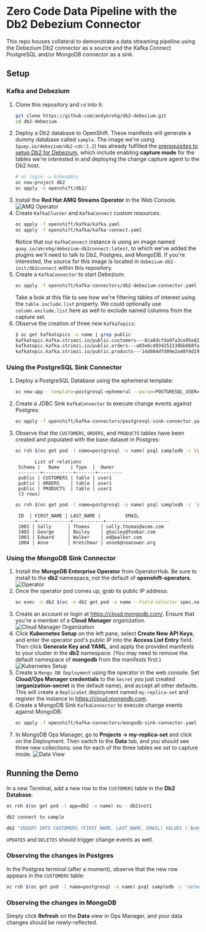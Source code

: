 # Zero Code Data Pipeline with the Db2 Debezium Connector
This repo houses collateral to demonstrate a data streaming pipeline using the Debezium Db2 connector as a source and the Kafka Connect PostgreSQL and/or MongoDB connector as a sink.

## Setup
### Kafka and Debezium
1. Clone this repository and `cd` into it:
   ```bash
   git clone https://github.com/andykrohg/db2-debezium.git
   cd db2-debezium
   ```
2. Deploy a Db2 database to OpenShift. These manifests will generate a dummy database called `sample`. The image we're using (`quay.io/debezium/db2-cdc:1.2`) has already fulfilled the [prerequisites to setup Db2 for Debezium](https://debezium.io/documentation/reference/connectors/db2.html#setting-up-db2), which include enabling **capture mode** for the tables we're interested in and deploying the change capture agent to the Db2 host.
   ```bash
   # oc login -u kubeadmin
   oc new-project db2
   oc apply -k openshift/db2/
   ```
3. Install the **Red Hat AMQ Streams Operator** in the Web Console.
   ![AMQ Operator](images/amq-operator.png)
4. Create `KafkaCluster` and `KafkaConnect` custom resources.
   ```bash
   oc apply -f openshift/kafka/kafka.yaml
   oc apply -f openshift/kafka/kafka-connect.yaml
   ```
   Notice that our `KafkaConnect` instance is using an image named `quay.io/akrohg/debezium-db2connect:latest`, to which we've added the plugins we'll need to talk to Db2, Postgres, and MongoDB. If you're interested, the source for this image is located in `debezium-db2-init/db2connect` within this repository.
5. Create a `KafkaConnector` to start Debezium:
   ```bash
   oc apply -f openshift/kafka-connectors/db2-debezium-connector.yaml
   ```
   Take a look at this file to see how we're filtering tables of interest using the `table.include.list` property. We could optionally use `column.exclude.list` here as well to exclude named columns from the capture set.
6. Observe the creation of three new `KafkaTopics`:
   ```bash
   $ oc get kafkatopics -o name | grep public
   kafkatopic.kafka.strimzi.io/public.customers---8ca8dcfda9fa3ce95ed2659b19d107bbf03b0840
   kafkatopic.kafka.strimzi.io/public.orders---a03e6c4934252138bb668faa61013d62a0ab0b3a
   kafkatopic.kafka.strimzi.io/public.products---14d984dfd09e2a40f4d1929c00b6bb41eb11adfa
   ```
### Using the PostgreSQL Sink Connector
1. Deploy a PostgreSQL Database using the ephemeral template:
   ```bash
   oc new-app --template=postgresql-ephemeral --param=POSTGRESQL_USER=user1 --param=POSTGRESQL_PASSWORD=password
   ```
2. Create a JDBC Sink `KafkaConnector` to execute change events against Postgres:
   ```bash
   oc apply -f openshift/kafka-connectors/postgresql-sink-connector.yaml
   ```
3. Observe that the `CUSTOMERS`, `ORDERS`, and `PRODUCTS` tables have been created and populated with the base dataset in Postgres:
   ```bash
   oc rsh $(oc get pod -l name=postgresql -o name) psql sampledb -c \\dt
   ```
   ```
          List of relations
    Schema |   Name    | Type  |  Owner  
    --------+-----------+-------+---------
    public | CUSTOMERS | table | user1
    public | ORDERS    | table | user1
    public | PRODUCTS  | table | user1
    (3 rows)
   ```
   ```bash
   oc rsh $(oc get pod -l name=postgresql -o name) psql sampledb -c 'select * from "CUSTOMERS";'
   ```
   ```
    ID  | FIRST_NAME | LAST_NAME |         EMAIL         
    ------+------------+-----------+-----------------------
    1001 | Sally      | Thomas    | sally.thomas@acme.com
    1002 | George     | Bailey    | gbailey@foobar.com
    1003 | Edward     | Walker    | ed@walker.com
    1004 | Anne       | Kretchmar | annek@noanswer.org
   ```

### Using the MongoDB Sink Connector
1. Install the **MongoDB Enterprise Operator** from OperatorHub. Be sure to install to the **db2** namespace, not the default of **openshift-operators**.
   ![Operator](images/operator.png)
2. Once the operator pod comes up, grab its public IP address:
   ```bash
   oc exec -n db2 $(oc -n db2 get pod -o name --field-selector spec.serviceAccountName=mongodb-enterprise-operator) -- curl -s ifconfig.me && echo
   ```
3. Create an account or login at https://cloud.mongodb.com/. Ensure that you're a member of a **Cloud Manager** organization.<br/>
   ![Cloud Manager Organization](images/cloud-manager.png)
4. Click **Kubernetes Setup** on the left pane, select **Create New API Keys**, and enter the operator pod's public IP into the **Access List Entry** field. Then click **Generate Key and YAML**, and apply the provided manifests to your cluster in the **db2** namespace. (You may need to remove the default namespace of **mongodb** from the manifests first.)
   ![Kubernetes Setup](images/kube-setup.png)
5. Create a `Mongo DB Deployment` using the operator in the web console. Set **Cloud/Ops Manager credentials** to the `Secret` you just created (**organization-secret** is the default name), and accept all other defaults. This will create a `ReplicaSet` deployment named `my-replica-set` and register the instance to https://cloud.mongodb.com.
6. Create a MongoDB Sink `KafkaConnector` to execute change events against MongoDB:
   ```bash
   oc apply -f openshift/kafka-connectors/mongodb-sink-connector.yaml
   ```
7. In MongoDB Ops Manager, go to **Projects -> my-replica-set** and click on the Deployment. Then switch to the **Data** tab, and you should see three new collections: one for each of the three tables we set to capture mode.
   ![Data View](images/data-view.png)
## Running the Demo

In a new Terminal, add a new row to the `CUSTOMERS` table in the **Db2 Database**:
```bash
oc rsh $(oc get pod -l app=db2 -o name) su - db2inst1
```
```bash
db2 connect to sample
```
```bash
db2 "INSERT INTO CUSTOMERS (FIRST_NAME, LAST_NAME, EMAIL) VALUES ('Andy', 'Krohg', 'akrohg@redhat.com')"
```
`UPDATES` and `DELETES` should trigger change events as well.

### Observing the changes in Postgres
In the Postgres terminal (after a moment), observe that the new row appears in the `CUSTOMERS` table:
```bash
oc rsh $(oc get pod -l name=postgresql -o name) psql sampledb -c 'select * from "CUSTOMERS";'
```

### Observing the changes in MongoDB
Simply click **Refresh** on the **Data** view in Ops Manager, and your data changes should be newly-reflected.



